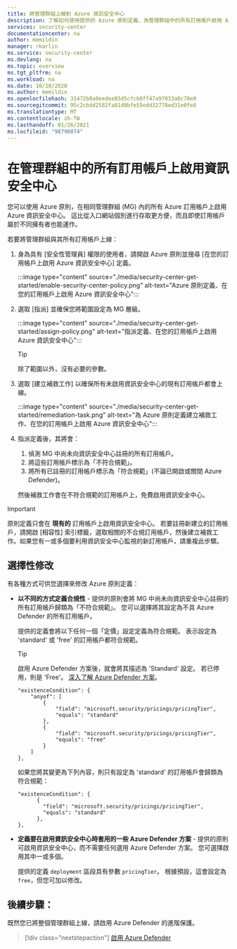 ```yaml
---
title: 將管理群組上線到 Azure 資訊安全中心
description: 了解如何使用提供的 Azure 原則定義，為管理群組中的所有訂用帳戶啟用 Azure 資訊安全中心。
services: security-center
documentationcenter: na
author: memildin
manager: rkarlin
ms.service: security-center
ms.devlang: na
ms.topic: overview
ms.tgt_pltfrm: na
ms.workload: na
ms.date: 10/10/2020
ms.author: memildin
ms.openlocfilehash: 31472b0a0eedee03d5cfcb6ff47a97033a8c78e0
ms.sourcegitcommit: 95c2cbdd2582fa81d0bfe55edd32778ed31e0fe8
ms.translationtype: MT
ms.contentlocale: zh-TW
ms.lasthandoff: 01/26/2021
ms.locfileid: "98796074"
---
```

# <a name="enable-security-center-on-all-subscriptions-in-a-management-group"></a>在管理群組中的所有訂用帳戶上啟用資訊安全中心

您可以使用 Azure 原則，在相同管理群組 (MG) 內的所有 Azure 訂用帳戶上啟用 Azure 資訊安全中心。 這比從入口網站個別進行存取更方便，而且即使訂用帳戶屬於不同擁有者也能運作。 

若要將管理群組與其所有訂用帳戶上線：

1. 身為具有 [安全性管理員] 權限的使用者，請開啟 Azure 原則並搜尋 [在您的訂用帳戶上啟用 Azure 資訊安全中心] 定義。

    :::image type="content" source="./media/security-center-get-started/enable-security-center-policy.png" alt-text="Azure 原則定義、在您的訂用帳戶上啟用 Azure 資訊安全中心":::

1. 選取 [指派] 並確保您將範圍設定為 MG 層級。

    :::image type="content" source="./media/security-center-get-started/assign-policy.png" alt-text="指派定義、在您的訂用帳戶上啟用 Azure 資訊安全中心":::

    > [!TIP]
    > 除了範圍以外，沒有必要的參數。

1. 選取 [建立補救工作] 以確保所有未啟用資訊安全中心的現有訂用帳戶都會上線。

    :::image type="content" source="./media/security-center-get-started/remediation-task.png" alt-text="為 Azure 原則定義建立補救工作、在您的訂用帳戶上啟用 Azure 資訊安全中心":::

1. 指派定義後，其將會：

    1. 偵測 MG 中尚未向資訊安全中心註冊的所有訂用帳戶。
    1. 將這些訂用帳戶標示為「不符合規範」。
    1. 將所有已註冊的訂用帳戶標示為「符合規範」(不論已開啟或關閉 Azure Defender)。

    然後補救工作會在不符合規範的訂用帳戶上，免費啟用資訊安全中心。

> [!IMPORTANT]
> 原則定義只會在 **現有的** 訂用帳戶上啟用資訊安全中心。 若要註冊新建立的訂用帳戶，請開啟 [相容性] 索引標籤，選取相關的不合規訂用帳戶，然後建立補救工作。如果您有一或多個要利用資訊安全中心監視的新訂用帳戶，請重複此步驟。

## <a name="optional-modifications"></a>選擇性修改

有各種方式可供您選擇來修改 Azure 原則定義： 

- **以不同的方式定義合規性** - 提供的原則會將 MG 中尚未向資訊安全中心註冊的所有訂用帳戶歸類為「不符合規範」。 您可以選擇將其設定為不具 Azure Defender 的所有訂用帳戶。

    提供的定義會將以下任何一個「定價」設定定義為符合規範。 表示設定為 'standard' 或 'free' 的訂用帳戶都符合規範。

    > [!TIP]
    > 啟用 Azure Defender 方案後，就會將其描述為 'Standard' 設定。 若已停用，則是 'Free'。 [深入了解 Azure Defender 方案](security-center-pricing.md)。

    ```
    "existenceCondition": {
        "anyof": [
            {
                "field": "microsoft.security/pricings/pricingTier",
                "equals": "standard"
            },
            {
                "field": "microsoft.security/pricings/pricingTier",
                "equals": "free"
            }
        ]
    },
    ```

    如果您將其變更為下列內容，則只有設定為 'standard' 的訂用帳戶會歸類為符合規範：

    ```
    "existenceCondition": {
          {
            "field": "microsoft.security/pricings/pricingTier",
            "equals": "standard"
          },
    },
    ```

- **定義要在啟用資訊安全中心時套用的一些 Azure Defender 方案** - 提供的原則可啟用資訊安全中心，而不需要任何選用 Azure Defender 方案。 您可選擇啟用其中一或多個。

    提供的定義 `deployment` 區段具有參數 `pricingTier`。 根據預設，這會設定為 `free`，但您可加以修改。 


## <a name="next-steps"></a>後續步驟：

既然您已將整個管理群組上線，請啟用 Azure Defender 的進階保護。 

> [!div class="nextstepaction"]
> [啟用 Azure Defender](security-center-pricing.md#enable-azure-defender)
